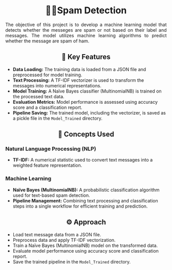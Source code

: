 <h1 align="center">📩🚫Spam Detection</h1>

<p align="justify">
The objective of this project is to develop a machine learning model that detects whether the messeges are spam or not based on their label and messages. The model utilizes machine learning algorithms to predict whether the message are spam of ham.
</p>

<h2 align="center">🚀 Key Features</h2>
<ul>
    <li><b>Data Loading:</b> The training data is loaded from a JSON file and preprocessed for model training.</li>
    <li><b>Text Processing:</b> A TF-IDF vectorizer is used to transform the messages into numerical representations.</li>
    <li><b>Model Training:</b> A Naïve Bayes classifier (MultinomialNB) is trained on the processed text data.</li>
    <li><b>Evaluation Metrics:</b> Model performance is assessed using accuracy score and a classification report.</li>
    <li><b>Pipeline Saving:</b> The trained model, including the vectorizer, is saved as a pickle file in the <code>Model_Trained</code> directory.</li>
</ul>

<h2 align="center">🧠 Concepts Used</h2>

<h3>Natural Language Processing (NLP)</h3>
<ul>
    <li><b>TF-IDF:</b> A numerical statistic used to convert text messages into a weighted feature representation.</li>
</ul>

<h3>Machine Learning</h3>
<ul>
    <li><b>Naïve Bayes (MultinomialNB):</b> A probabilistic classification algorithm used for text-based spam detection.</li>
    <li><b>Pipeline Management:</b> Combining text processing and classification steps into a single workflow for efficient training and prediction.</li>
</ul>

<h2 align="center">⚙️ Approach</h2>
<ul>
    <li>Load text message data from a JSON file.</li>
    <li>Preprocess data and apply TF-IDF vectorization.</li>
    <li>Train a Naïve Bayes (MultinomialNB) model on the transformed data.</li>
    <li>Evaluate model performance using accuracy score and classification report.</li>
    <li>Save the trained pipeline in the <code>Model_Trained</code> directory.</li>
</ul>